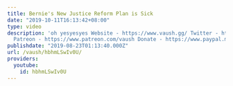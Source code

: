 ```yaml
---
title: Bernie's New Justice Reform Plan is Sick
date: "2019-10-11T16:13:42+08:00"
type: video
description: 'oh yesyesyes Website - https://www.vaush.gg/ Twitter - https://twitter.com/VaushV
  Patreon - https://www.patreon.com/vaush Donate - https://www.paypal.me/vaush #Bernie2020'
publishdate: "2019-08-23T01:13:40.000Z"
url: /vaush/hbhmLSwIv0U/
providers:
  youtube:
    id: hbhmLSwIv0U
---
```

